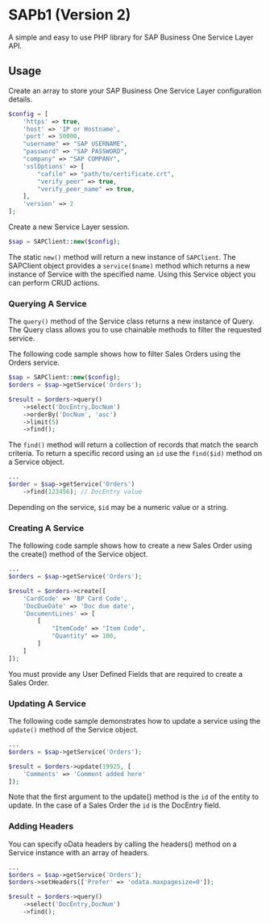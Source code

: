 # SAPb1 (Version 2)
A simple and easy to use PHP library for SAP Business One Service Layer API.

## Usage
Create an array to store your SAP Business One Service Layer configuration details. 

```php
$config = [
    'https' => true,
    'host' => 'IP or Hostname',
    'port' => 50000,
    "username" => "SAP USERNAME",
    "password" => "SAP PASSWORD",
    "company" => "SAP COMPANY",
    'sslOptions' => [
        "cafile" => "path/to/certificate.crt",
        "verify_peer" => true,
        "verify_peer_name" => true,
    ],
    'version' => 2
];
```

Create a new Service Layer session.

```php
$sap = SAPClient::new($config);
```

The static `new()` method will return a new instance of `SAPClient`. The SAPClient object provides a `service($name)` method which returns a new instance of Service with the specified name. Using this Service object you can perform CRUD actions.

### Querying A Service

The `query()` method of the Service class returns a new instance of Query. The Query class allows you to use chainable methods to filter the requested service.

The following code sample shows how to filter Sales Orders using the Orders service.

```php
$sap = SAPClient::new($config);
$orders = $sap->getService('Orders');

$result = $orders->query()
    ->select('DocEntry,DocNum')
    ->orderBy('DocNum', 'asc')
    ->limit(5)
    ->find(); 
```
The `find()` method will return a collection of records that match the search criteria. To return a specific record using an `id` use the `find($id)` method on a Service object.

```php
...
$order = $sap->getService('Orders')
    ->find(123456); // DocEntry value
```
Depending on the service, `$id` may be a numeric value or a string. 

### Creating A Service

The following code sample shows how to create a new Sales Order using the create() method of the Service object.

```php
...
$orders = $sap->getService('Orders');

$result = $orders->create([
    'CardCode' => 'BP Card Code',
    'DocDueDate' => 'Doc due date',
    'DocumentLines' => [
        [
            "ItemCode" => "Item Code",
            "Quantity" => 100,
        ]
    ]
]);
```
You must provide any User Defined Fields that are required to create a Sales Order.

### Updating A Service

The following code sample demonstrates how to update a service using the `update()` method of the Service object.

```php
...
$orders = $sap->getService('Orders');

$result = $orders->update(19925, [
    'Comments' => 'Comment added here'
]);
```
Note that the first argument to the update() method is the `id` of the entity to update. In the case of a Sales Order the `id` is the DocEntry field.

### Adding Headers

You can specify oData headers by calling the headers() method on a Service instance with an array of headers.

```php
...
$orders = $sap->getService('Orders');
$orders->setHeaders(['Prefer' => 'odata.maxpagesize=0']);

$result = $orders->query()
    ->select('DocEntry,DocNum')
    ->find();
```
